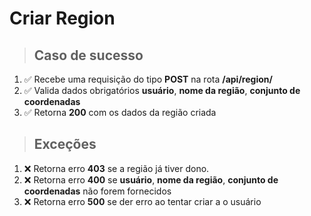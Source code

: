 # Criar Region

> ## Caso de sucesso

1. ✅ Recebe uma requisição do tipo **POST** na rota **/api/region/**
2. ✅ Valida dados obrigatórios **usuário**, **nome da região**, **conjunto de coordenadas**
3. ✅ Retorna **200** com os dados da região criada

> ## Exceções

1. ❌ Retorna erro **403** se a região já tiver dono.
2. ❌ Retorna erro **400** se **usuário**, **nome da região**, **conjunto de coordenadas** não forem fornecidos
3. ❌ Retorna erro **500** se der erro ao tentar criar a o usuário
